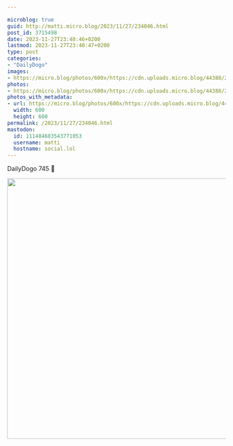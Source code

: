 ```yaml
---

microblog: true
guid: http://matti.micro.blog/2023/11/27/234046.html
post_id: 3715498
date: 2023-11-27T23:40:46+0200
lastmod: 2023-11-27T23:40:47+0200
type: post
categories:
- "DailyDogo"
images:
- https://micro.blog/photos/600x/https://cdn.uploads.micro.blog/44388/2023/294e6ae97b4041b887cd17c0b0846212.jpg
photos:
- https://micro.blog/photos/600x/https://cdn.uploads.micro.blog/44388/2023/294e6ae97b4041b887cd17c0b0846212.jpg
photos_with_metadata:
- url: https://micro.blog/photos/600x/https://cdn.uploads.micro.blog/44388/2023/294e6ae97b4041b887cd17c0b0846212.jpg
  width: 600
  height: 600
permalink: /2023/11/27/234046.html
mastodon:
  id: 111484683543771053
  username: matti
  hostname: social.lol
---
```

DailyDogo 745 🐶

<img src="https://micro.blog/photos/600x/https://blog.martin-haehnel.de/uploads/2023/294e6ae97b4041b887cd17c0b0846212.jpg" width="600" height="600" alt="" />
